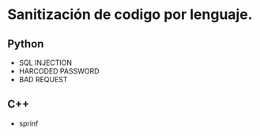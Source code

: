 # Sanitización de codigo por lenguaje.

## Python
* SQL INJECTION
* HARCODED PASSWORD
* BAD REQUEST

## C++ 
* sprinf
